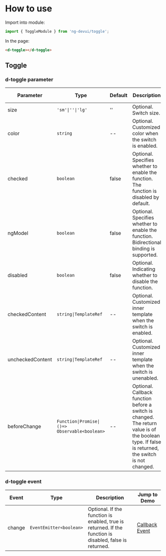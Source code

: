 # How to use

Import into module:

```ts
import { ToggleModule } from 'ng-devui/toggle';
```

In the page:

```html
<d-toggle></d-toggle>
```

## Toggle

### d-toggle parameter

| Parameter        | Type                                          | Default | Description                                                                                                                                       | Jump to Demo                    | Global Config |
| ---------------- | --------------------------------------------- | ------- | ------------------------------------------------------------------------------------------------------------------------------------------------- | ------------------------------- | ------------- |
| size             | `'sm'\|''\|'lg'`                              | ''      | Optional. Switch size.                                                                                                                            | [Basic Usage](demo#basic-usage) |
| color            | `string`                                      | --      | Optional. Customized color when the switch is enabled.                                                                                            | [Custom Style](demo#custom)     |
| checked          | `boolean`                                     | false   | Optional. Specifies whether to enable the function. The function is disabled by default.                                                          | [Basic Usage](demo#basic-usage) |
| ngModel          | `boolean`                                     | false   | Optional. Specifies whether to enable the function. Bidirectional binding is supported.                                                           | [NgModel](demo#two-binding)     |
| disabled         | `boolean`                                     | false   | Optional. Indicating whether to disable the function.                                                                                             | [Basic Usage](demo#basic-usage) |
| checkedContent   | `string\|TemplateRef`                         | --      | Optional. Customized inner template when the switch is enabled.                                                                                   | [Custom Style](demo#custom)     |
| uncheckedContent | `string\|TemplateRef`                         | --      | Optional. Customized inner template when the switch is unenabled.                                                                                 | [Custom Style](demo#custom)     |
| beforeChange     | `Function\|Promise\|()=> Observable<boolean>` | --      | Optional. Callback function before a switch is changed. The return value is of the boolean type. If false is returned, the switch is not changed. | [NgModel](demo#two-binding)     |

### d-toggle event

| Event  | Type                    | Description                                                                                             | Jump to Demo                    |
| ------ | ----------------------- | ------------------------------------------------------------------------------------------------------- | ------------------------------- |
| change | `EventEmitter<boolean>` | Optional. If the function is enabled, true is returned. If the function is disabled, false is returned. | [Callback Event](demo#callback) |
